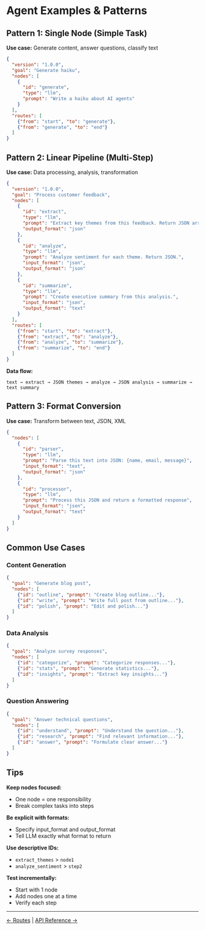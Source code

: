 # Agent Examples & Patterns

## Pattern 1: Single Node (Simple Task)

**Use case:** Generate content, answer questions, classify text

```json
{
  "version": "1.0.0",
  "goal": "Generate haiku",
  "nodes": [
    {
      "id": "generate",
      "type": "llm",
      "prompt": "Write a haiku about AI agents"
    }
  ],
  "routes": [
    {"from": "start", "to": "generate"},
    {"from": "generate", "to": "end"}
  ]
}
```

## Pattern 2: Linear Pipeline (Multi-Step)

**Use case:** Data processing, analysis, transformation

```json
{
  "version": "1.0.0",
  "goal": "Process customer feedback",
  "nodes": [
    {
      "id": "extract",
      "type": "llm",
      "prompt": "Extract key themes from this feedback. Return JSON array.",
      "output_format": "json"
    },
    {
      "id": "analyze",
      "type": "llm",
      "prompt": "Analyze sentiment for each theme. Return JSON.",
      "input_format": "json",
      "output_format": "json"
    },
    {
      "id": "summarize",
      "type": "llm",
      "prompt": "Create executive summary from this analysis.",
      "input_format": "json",
      "output_format": "text"
    }
  ],
  "routes": [
    {"from": "start", "to": "extract"},
    {"from": "extract", "to": "analyze"},
    {"from": "analyze", "to": "summarize"},
    {"from": "summarize", "to": "end"}
  ]
}
```

**Data flow:**
```
text → extract → JSON themes → analyze → JSON analysis → summarize → text summary
```

## Pattern 3: Format Conversion

**Use case:** Transform between text, JSON, XML

```json
{
  "nodes": [
    {
      "id": "parser",
      "type": "llm",
      "prompt": "Parse this text into JSON: {name, email, message}",
      "input_format": "text",
      "output_format": "json"
    },
    {
      "id": "processor",
      "type": "llm",
      "prompt": "Process this JSON and return a formatted response",
      "input_format": "json",
      "output_format": "text"
    }
  ]
}
```

## Common Use Cases

### Content Generation
```json
{
  "goal": "Generate blog post",
  "nodes": [
    {"id": "outline", "prompt": "Create blog outline..."},
    {"id": "write", "prompt": "Write full post from outline..."},
    {"id": "polish", "prompt": "Edit and polish..."}
  ]
}
```

### Data Analysis
```json
{
  "goal": "Analyze survey responses",
  "nodes": [
    {"id": "categorize", "prompt": "Categorize responses..."},
    {"id": "stats", "prompt": "Generate statistics..."},
    {"id": "insights", "prompt": "Extract key insights..."}
  ]
}
```

### Question Answering
```json
{
  "goal": "Answer technical questions",
  "nodes": [
    {"id": "understand", "prompt": "Understand the question..."},
    {"id": "research", "prompt": "Find relevant information..."},
    {"id": "answer", "prompt": "Formulate clear answer..."}
  ]
}
```

## Tips

**Keep nodes focused:**
- One node = one responsibility
- Break complex tasks into steps

**Be explicit with formats:**
- Specify input_format and output_format
- Tell LLM exactly what format to return

**Use descriptive IDs:**
- `extract_themes` > `node1`
- `analyze_sentiment` > `step2`

**Test incrementally:**
- Start with 1 node
- Add nodes one at a time
- Verify each step

---

[← Routes](routes.md) | [API Reference →](../api-reference/rest-api.md)

